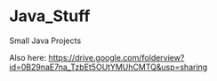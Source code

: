 # Java_Stuff
Small Java Projects

Also here: https://drive.google.com/folderview?id=0B29naE7na_TzbEt5OUtYMUhCMTQ&usp=sharing
